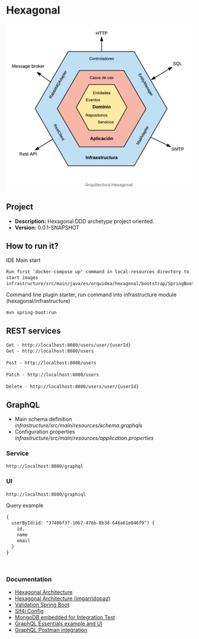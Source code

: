 # Hexagonal

![Drag Racing](local-resources/img/hexagon_schema.png)

## Project
* **Description:** Hexagonal DDD archetype project oriented.
* **Version:** 0.0.1-SNAPSHOT

## How to run it?
IDE Main start
```
Run first 'docker-compose up' command in local-resources directory to start images
infrastructure/src/main/java/es/orquidea/hexagonal/bootstrap/SpringBootService.java
```

Command line plugin starter, run command into infrastructure module (hexagonal/infrastructure)
```
mvn spring-boot:run
```


## REST services

```
Get - http://localhost:8080/users/user/{userId}
Get - http://localhost:8080/users

Post - http://localhost:8080/users

Patch - http://localhost:8080/users

Delete - http://localhost:8080/users/user/{userId}
```

## GraphQL
* Main schema definition _infrastructure/src/main/resources/schema.graphqls_
* Configuration properties _infrastructure/src/main/resources/application.properties_
### Service
```
http://localhost:8080/graphql
```
### UI
```
http://localhost:8080/graphiql
```
Query example
```
{
  userById(id: "3740bf37-10b7-476b-8b3d-646a61e046f9") {
    id,
    name
    email
  }
}



```


### Documentation
* [Hexagonal Architecture](https://alistair.cockburn.us/hexagonal-architecture/)
* [Hexagonal Architecture (jmgarridopaz)](https://jmgarridopaz.github.io/content/hexagonalarchitecture.html#tc2-6)
* [Validation Spring Boot](https://www.baeldung.com/spring-boot-bean-validation)
* [Slf4j Config](https://mkyong.com/spring-boot/spring-boot-slf4j-logging-example/)
* [MongoDB embedded for Integration Test](https://www.baeldung.com/spring-boot-embedded-mongodb)
* [GraphQL Essentials example and UI](https://medium.com/@md.ali.azam/graphql-api-server-using-spring-boot-jpa-41ac1f6ad1c)
* [GraphQL Postman integration](https://learning.postman.com/docs/sending-requests/supported-api-frameworks/graphql/)

